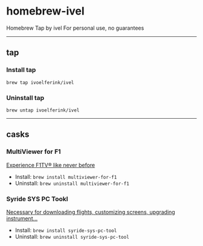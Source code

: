 # homebrew-ivel
Homebrew Tap by ivel
For personal use, no guarantees

---
## tap
### Install tap
`brew tap ivoelferink/ivel`

### Uninstall tap
`brew untap ivoelferink/ivel`

---
## casks
### MultiViewer for F1
[Experience F1TV® like never before](https://beta.f1mv.com)
- Install: `brew install multiviewer-for-f1`
- Uninstall: `brew uninstall multiviewer-for-f1`

### Syride SYS PC Tookl
[Necessary for downloading flights, customizing screens, upgrading instrument...](https://www.syride.com)
- Install: `brew install syride-sys-pc-tool`
- Uninstall: `brew uninstall syride-sys-pc-tool`
